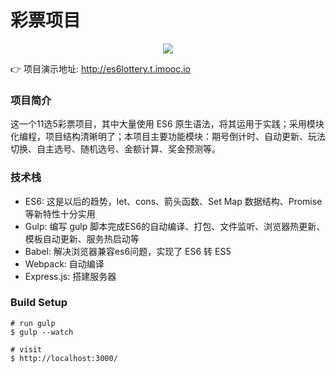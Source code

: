 # 彩票项目

<center><img src="http://ot4esom84.bkt.clouddn.com/17-7-27/86053272.jpg"></center>

👉 项目演示地址: http://es6lottery.t.imooc.io

### 项目简介

这一个11选5彩票项目，其中大量使用 ES6 原生语法，将其运用于实践；采用模块化编程，项目结构清晰明了；本项目主要功能模块：期号倒计时、自动更新、玩法切换、自主选号、随机选号、金额计算、奖金预测等。

### 技术栈

- ES6: 这是以后的趋势，let、cons、箭头函数、Set Map 数据结构、Promise 等新特性十分实用
- Gulp: 编写 gulp 脚本完成ES6的自动编译、打包、文件监听、浏览器热更新、模板自动更新、服务热启动等
- Babel: 解决浏览器兼容es6问题，实现了 ES6 转 ES5
- Webpack: 自动编译
- Express.js: 搭建服务器

### Build Setup
```
# run gulp
$ gulp --watch

# visit
$ http://localhost:3000/
```
